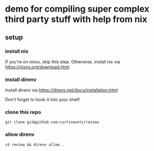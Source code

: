 # demo for compiling super complex third party stuff with help from nix

## setup

### install nix

If you're on nixos, skip this step. Otherwise, install nix via https://nixos.org/download.html

### install direnv

Install direnv via https://direnv.net/docs/installation.html

Don't forget to hook it into your shell!

### clone this repo

```
git clone git@github.com:curtismuntz/review
```

### allow direnv

```
cd review && direnv allow .
```
